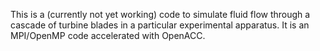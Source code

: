 This is a (currently not yet working) code to simulate fluid flow through a
cascade of turbine blades in a particular experimental apparatus.  It is an
MPI/OpenMP code accelerated with OpenACC.
